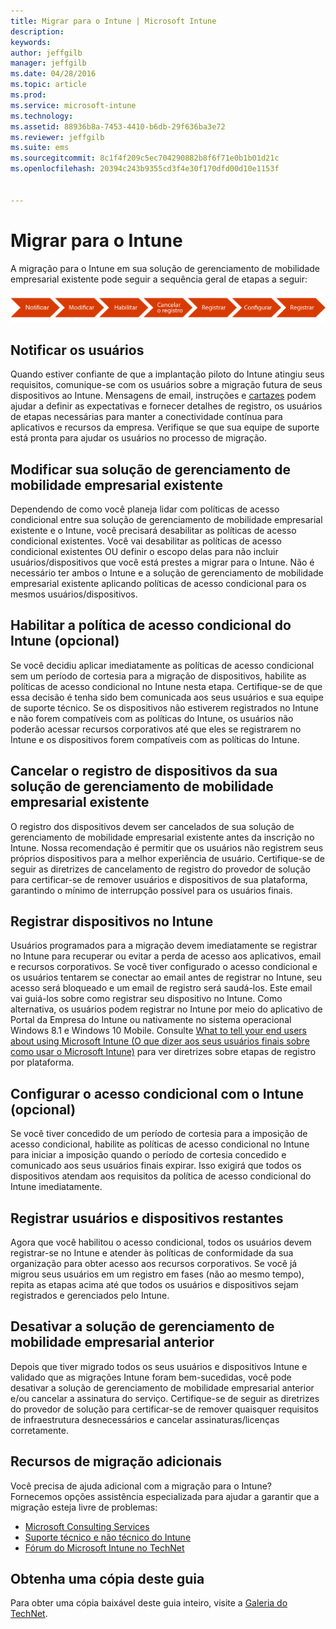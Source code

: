 ```yaml
---
title: Migrar para o Intune | Microsoft Intune
description: 
keywords: 
author: jeffgilb
manager: jeffgilb
ms.date: 04/28/2016
ms.topic: article
ms.prod: 
ms.service: microsoft-intune
ms.technology: 
ms.assetid: 88936b8a-7453-4410-b6db-29f636ba3e72
ms.reviewer: jeffgilb
ms.suite: ems
ms.sourcegitcommit: 8c1f4f209c5ec704290882b8f6f71e0b1b01d21c
ms.openlocfilehash: 20394c243b9355cd3f4e30f170dfd00d10e1153f


---
```


# Migrar para o Intune


A migração para o Intune em sua solução de gerenciamento de mobilidade empresarial existente pode seguir a sequência geral de etapas a seguir:

![Etapas de migração para o Intune](./media/migrate-intune-steps.png)

## Notificar os usuários

Quando estiver confiante de que a implantação piloto do Intune atingiu seus requisitos, comunique-se com os usuários sobre a migração futura de seus dispositivos ao Intune. Mensagens de email, instruções e [cartazes](https://gallery.technet.microsoft.com/Intune-End-User-Enrollment-3a0c9b0c?WT.mc_id=Blog_Intune_General_PCIT) podem ajudar a definir as expectativas e fornecer detalhes de registro, os usuários de etapas necessárias para manter a conectividade contínua para aplicativos e recursos da empresa. Verifique se que sua equipe de suporte está pronta para ajudar os usuários no processo de migração.

## Modificar sua solução de gerenciamento de mobilidade empresarial existente

Dependendo de como você planeja lidar com políticas de acesso condicional entre sua solução de gerenciamento de mobilidade empresarial existente e o Intune, você precisará desabilitar as políticas de acesso condicional existentes. Você vai desabilitar as políticas de acesso condicional existentes OU definir o escopo delas para não incluir usuários/dispositivos que você está prestes a migrar para o Intune.  Não é necessário ter ambos o Intune e a solução de gerenciamento de mobilidade empresarial existente aplicando políticas de acesso condicional para os mesmos usuários/dispositivos.

## Habilitar a política de acesso condicional do Intune (opcional)

Se você decidiu aplicar imediatamente as políticas de acesso condicional sem um período de cortesia para a migração de dispositivos, habilite as políticas de acesso condicional no Intune nesta etapa.  Certifique-se de que essa decisão é tenha sido bem comunicada aos seus usuários e sua equipe de suporte técnico.  Se os dispositivos não estiverem registrados no Intune e não forem compatíveis com as políticas do Intune, os usuários não poderão acessar recursos corporativos até que eles se registrarem no Intune e os dispositivos forem compatíveis com as políticas do Intune.

## Cancelar o registro de dispositivos da sua solução de gerenciamento de mobilidade empresarial existente

O registro dos dispositivos devem ser cancelados de sua solução de gerenciamento de mobilidade empresarial existente antes da inscrição no Intune. Nossa recomendação é permitir que os usuários não registrem seus próprios dispositivos para a melhor experiência de usuário.  Certifique-se de seguir as diretrizes de cancelamento de registro do provedor de solução para certificar-se de remover usuários e dispositivos de sua plataforma, garantindo o mínimo de interrupção possível para os usuários finais.

## Registrar dispositivos no Intune

Usuários programados para a migração devem imediatamente se registrar no Intune para recuperar ou evitar a perda de acesso aos aplicativos, email e recursos corporativos. Se você tiver configurado o acesso condicional e os usuários tentarem se conectar ao email antes de registrar no Intune, seu acesso será bloqueado e um email de registro será saudá-los. Este email vai guiá-los sobre como registrar seu dispositivo no Intune.  Como alternativa, os usuários podem registrar no Intune por meio do aplicativo de Portal da Empresa do Intune ou nativamente no sistema operacional Windows 8.1 e Windows 10 Mobile. Consulte [What to tell your end users about using Microsoft Intune (O que dizer aos seus usuários finais sobre como usar o Microsoft Intune)](what-to-tell-your-end-users-about-using-microsoft-intune.md) para ver diretrizes sobre etapas de registro por plataforma.

## Configurar o acesso condicional com o Intune (opcional)

Se você tiver concedido de um período de cortesia para a imposição de acesso condicional, habilite as políticas de acesso condicional no Intune para iniciar a imposição quando o período de cortesia concedido e comunicado aos seus usuários finais expirar. Isso exigirá que todos os dispositivos atendam aos requisitos da política de acesso condicional do Intune imediatamente.

## Registrar usuários e dispositivos restantes

Agora que você habilitou o acesso condicional, todos os usuários devem registrar-se no Intune e atender às políticas de conformidade da sua organização para obter acesso aos recursos corporativos. Se você já migrou seus usuários em um registro em fases (não ao mesmo tempo), repita as etapas acima até que todos os usuários e dispositivos sejam registrados e gerenciados pelo Intune.

## Desativar a solução de gerenciamento de mobilidade empresarial anterior

Depois que tiver migrado todos os seus usuários e dispositivos Intune e validado que as migrações Intune foram bem-sucedidas, você pode desativar a solução de gerenciamento de mobilidade empresarial anterior e/ou cancelar a assinatura do serviço. Certifique-se de seguir as diretrizes do provedor de solução para certificar-se de remover quaisquer requisitos de infraestrutura desnecessários e cancelar assinaturas/licenças corretamente.

## Recursos de migração adicionais

Você precisa de ajuda adicional com a migração para o Intune? Fornecemos opções assistência especializada para ajudar a garantir que a migração esteja livre de problemas:

<!--- - [Microsoft Intune Onboarding](/em/solutions/fasttrack-center-benefit-for-enterprise-mobility-suite-ems)--->
- [Microsoft Consulting Services](https://www.microsoft.com/en-us/microsoftservices/default.aspx)
- [Suporte técnico e não técnico do Intune](/intune/troubleshoot/how-to-get-support-for-microsoft-intune)
- [Fórum do Microsoft Intune no TechNet](https://social.technet.microsoft.com/Forums/en-US/home?forum=microsoftintuneprod)

## Obtenha uma cópia deste guia

Para obter uma cópia baixável deste guia inteiro, visite a [Galeria do TechNet](https://gallery.technet.microsoft.com/Migrating-to-Intune-ea439387).



<!--HONumber=Jun16_HO4-->



